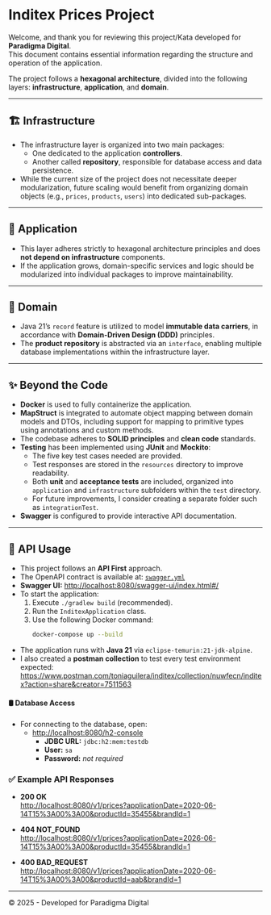 # Inditex Prices Project

Welcome, and thank you for reviewing this project/Kata developed for **Paradigma Digital**.  
This document contains essential information regarding the structure and operation of the application.

The project follows a **hexagonal architecture**, divided into the following layers: **infrastructure**,
**application**, and **domain**.

---

## 🏗️ Infrastructure

- The infrastructure layer is organized into two main packages:
    - One dedicated to the application **controllers**.
    - Another called **repository**, responsible for database access and data persistence.
- While the current size of the project does not necessitate deeper modularization, future scaling would benefit from
  organizing domain objects (e.g., `prices`, `products`, `users`) into dedicated sub-packages.

---

## 🚆 Application

- This layer adheres strictly to hexagonal architecture principles and does **not depend on infrastructure** components.
- If the application grows, domain-specific services and logic should be modularized into individual packages to improve
  maintainability.

---

## 🧬 Domain

- Java 21’s `record` feature is utilized to model **immutable data carriers**, in accordance with **Domain-Driven
  Design (DDD)** principles.
- The **product repository** is abstracted via an `interface`, enabling multiple database implementations within the
  infrastructure layer.

---

## ✨ Beyond the Code

- **Docker** is used to fully containerize the application.
- **MapStruct** is integrated to automate object mapping between domain models and DTOs, including support for mapping
  to primitive types using annotations and custom methods.
- The codebase adheres to **SOLID principles** and **clean code** standards.
- **Testing** has been implemented using **JUnit** and **Mockito**:
    - The five key test cases needed are provided.
    - Test responses are stored in the `resources` directory to improve readability.
    - Both **unit** and **acceptance tests** are included, organized into `application` and `infrastructure` subfolders
      within the `test` directory.
    - For future improvements, I consider creating a separate folder such as `integrationTest`.
- **Swagger** is configured to provide interactive API documentation.

---

## 🚀 API Usage

- This project follows an **API First** approach.  
- The OpenAPI contract is available at: [`swagger.yml`](src/main/resources/swagger.yml)
- **Swagger UI:** [http://localhost:8080/swagger-ui/index.html#/](http://localhost:8080/swagger-ui/index.html#/)
- To start the application:
    1. Execute `./gradlew build` (recommended).
    2. Run the `InditexApplication` class.
    3. Use the following Docker command:
       ```bash
       docker-compose up --build
       ```
- The application runs with **Java 21** via `eclipse-temurin:21-jdk-alpine`.
- I also created a **postman collection** to test every test environment
  expected: https://www.postman.com/toniaguilera/inditex/collection/nuwfecn/inditex?action=share&creator=7511563

#### 🛢️ Database Access

- For connecting to the database, open:
    - [http://localhost:8080/h2-console](http://localhost:8080/h2-console)
        - **JDBC URL:** `jdbc:h2:mem:testdb`
        - **User:** `sa`
        - **Password:** _not required_

### ✅ Example API Responses

- **200 OK**  
  [http://localhost:8080/v1/prices?applicationDate=2020-06-14T15%3A00%3A00&productId=35455&brandId=1](http://localhost:8080/v1/prices?applicationDate=2020-06-14T15%3A00%3A00&productId=35455&brandId=1)

- **404 NOT_FOUND**  
  [http://localhost:8080/v1/prices?applicationDate=2026-06-14T15%3A00%3A00&productId=35455&brandId=1](http://localhost:8080/v1/prices?applicationDate=2026-06-14T15%3A00%3A00&productId=35455&brandId=1)

- **400 BAD_REQUEST**  
  [http://localhost:8080/v1/prices?applicationDate=2020-06-14T15%3A00%3A00&productId=aab&brandId=1](http://localhost:8080/v1/prices?applicationDate=2020-06-14T15%3A00%3A00&productId=aab&brandId=1)

---

© 2025 - Developed for Paradigma Digital
